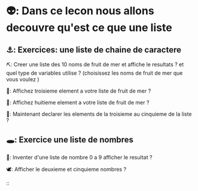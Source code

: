 
# 👽: Dans ce lecon nous allons decouvre qu'est ce que une liste 

## ⚓: Exercices: une liste de chaine de caractere 

⛏️: Creer une liste des 10 noms de fruit de mer et affiche le resultats ? et quel type de variables utilise ?
(choisissez les noms de fruit de mer que vous voulez )

🎈: Affichez  troisieme element a votre liste de fruit de mer ?

🥝: Affichez  huitieme element a votre liste de fruit de mer ?

🌷: Maintenant declarer les elements de la troisieme au cinquieme de la liste ?



## 🕳️: Exercice une liste de nombres

🌳:  Inventer d'une liste de nombre 0 a 9 afficher le resultat ?

🕊️: Afficher le deuxieme et cinquieme nombres ? 

:: 









